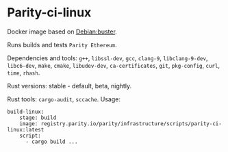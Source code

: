 # Parity-ci-linux

Docker image based on [Debian:buster](https://hub.docker.com/_/debian).

Runs builds and tests `Parity Ethereum`.

Dependencies and tools: `g++`, `libssl-dev`, `gcc`, `clang-9`, `libclang-9-dev`, `libc6-dev`, `make`, `cmake`, `libudev-dev`, `ca-certificates`, `git`, `pkg-config`, `curl`, `time`, `rhash`.

Rust versions: stable - default, beta, nightly.

Rust tools: `cargo-audit`, `sccache`.
Usage:
```
build-linux:
    stage: build
    image: registry.parity.io/parity/infrastructure/scripts/parity-ci-linux:latest
    script:
      - cargo build ...
```
